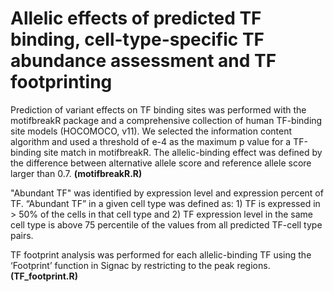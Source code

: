 # Allelic effects of predicted TF binding, cell-type-specific TF abundance assessment and TF footprinting

Prediction of variant effects on TF binding sites was performed with the motifbreakR
package and a comprehensive collection of human TF-binding site models (HOCOMOCO, v11). We selected the information content algorithm and used a threshold of e-4 as the maximum p value for a TF-binding site match in motifbreakR. The allelic-binding effect was defined by the difference between alternative allele score and reference allele score larger than 0.7. **(motifbreakR.R)**

"Abundant TF" was identified by expression level and expression percent of TF. “Abundant TF” in a given cell type was defined as: 1) TF is expressed in > 50% of the cells in that cell type and 2) TF expression level in the same cell type is above 75 percentile of the values from all predicted TF-cell type pairs.

TF footprint analysis was performed for each allelic-binding TF using the ‘Footprint’ function in Signac by restricting to the peak regions. **(TF_footprint.R)**

